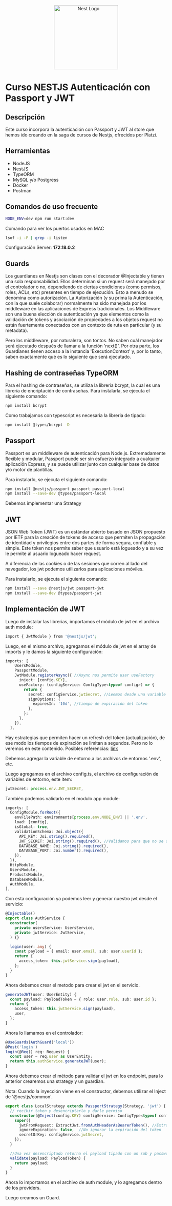 <p align="center">
  <a href="http://nestjs.com/" target="blank"><img src="https://nestjs.com/img/logo-small.svg" width="200" alt="Nest Logo" /></a>
</p>

# Curso NESTJS Autenticación con Passport y JWT

## Descripción
Este curso incorpora la autenticación con Passport y JWT al store que hemos ido creando en la saga de cursos de Nestjs, ofrecidos por Platzi.


## Herramientas

- NodeJS
- NestJS
- TypeORM
- MySQL y/o Postgress
- Docker
- Postman

## Comandos de uso frecuente
```bash
NODE_ENV=dev npm run start:dev
```
Comando para ver los puertos usados en MAC
```bash
lsof -i -P | grep -i listen
```

Configuración Server: **172.18.0.2**



## Guards

Los guardianes en Nestjs son clases con el decorador @Injectable y tienen una sola responsabilidad. Ellos determinan si un request será manejado por el controlador o no, dependiendo de ciertas condiciones (como permisos, roles, ACLs, etc) presentes en tiempo de ejecución.
Esto a menudo se denomina como autorización. La Autorización (y su prima la Autenticación, con la que suele colaborar) normalmente ha sido manejada por los middleware en las aplicaciones de Express tradicionales. Los Middleware son una buena elección de autenticación ya que elementos como la validación de tokens y asociación de propiedades a los objetos request no están fuertemente conectados con un contexto de ruta en particular (y su metadata).

Pero los middleware, por naturaleza, son tontos. No saben cuál manejador será ejecutado después de llamar a la función 'next()'. Por otra parte, los Guardianes tienen acceso a la instancia 'ExecutionContext' y, por lo tanto, saben exactamente qué es lo siguiente que será ejecutado. 


## Hashing de contraseñas TypeORM

Para el hashing de contraseñas, se utiliza la librería bcrypt, la cual es una librería de encriptación de contraseñas. Para instalarla, se ejecuta el siguiente comando:

```bash
npm install bcrypt
```

Como trabajamos con typescript es necesaria la libreria de tipado:

```bash
npm install @types/bcrypt -D
```


## Passport

Passport es un middleware de autenticación para Node.js. Extremadamente flexible y modular, Passport puede ser sin esfuerzo integrado a cualquier aplicación Express, y se puede utilizar junto con cualquier base de datos y/o motor de plantillas.

Para instalarlo, se ejecuta el siguiente comando:

```bash
npm install @nestjs/passport passport passport-local
npm install --save-dev @types/passport-local
```

Debemos implementar una Strategy


## JWT

JSON Web Token (JWT) es un estándar abierto basado en JSON propuesto por IETF para la creación de tokens de acceso que permiten la propagación de identidad y privilegios entre dos partes de forma segura, confiable y simple.
Este token nos permite saber que usuario está logueado y a su vez le permite al usuario logueado hacer request.

A diferencia de las cookies o de las sesiones que corren al lado del navegador, los jwt podemos utilizarlos para aplicaciones móviles.

Para instalarlo, se ejecuta el siguiente comando:

```bash
npm install --save @nestjs/jwt passport-jwt
npm install --save-dev @types/passport-jwt
```

## Implementación de JWT

Luego de instalar las librerias, importamos el módulo de jwt en el archivo auth module:
  
  ```bash
  import { JwtModule } from '@nestjs/jwt';
  ```

Luego, en el mismo archivo, agregamos el módulo de jwt en el array de imports y le damos la siguiente configuración:

```ts
imports: [
    UsersModule,
    PassportModule,
    JwtModule.registerAsync({ //Async nos permite usar useFactory
      inject: [config.KEY],
      useFactory: (configService: ConfigType<typeof config>) => {
        return {
          secret: configService.jwtSecret, //Leemos desde una variable de entorno el valor
          signOptions: {
            expiresIn: '10d', //tiempo de expiración del token
          },
        };
      },
    }),
  ],
  ```

Hay estrategias que permiten hacer un refresh del token (actualización), de ese modo los tiempos de expiración se limitan a segundos. Pero no lo veremos en este contenido. 
Posibles referencias: [link](https://wanago.io/2020/09/21/api-nestjs-refresh-tokens-jwt/)

Debemos agregar la variable de entorno a los archivos de entornos '.env', etc.

Luego agregamos en el archivo config.ts, el archivo de configuración de variables de entorno, este item:

```ts
jwtSecret: process.env.JWT_SECRET,
```

También podemos validarlo en el modulo app module:
  
  ```ts
  imports: [
    ConfigModule.forRoot({
      envFilePath: environments[process.env.NODE_ENV] || '.env',
      load: [config],
      isGlobal: true,
      validationSchema: Joi.object({
        API_KEY: Joi.string().required(),
        JWT_SECRET: Joi.string().required(), //Validamos para que no se olvide incorporarlo
        DATABASE_NAME: Joi.string().required(),
        DATABASE_PORT: Joi.number().required(),
      }),
    }),
    HttpModule,
    UsersModule,
    ProductsModule,
    DatabaseModule,
    AuthModule,
  ],
  ```

Con esta configuración ya podemos leer y generar nuestro jwt desde el servicio:

```ts
@Injectable()
export class AuthService {
  constructor(
    private usersService: UsersService,
    private jwtService: JwtService,
  ) {}

  login(user: any) {
    const payload = { email: user.email, sub: user.userId };
    return {
      access_token: this.jwtService.sign(payload),
    };
  }
}
```

Ahora debemos crear el metodo para crear el jwt en el servicio.
  
  ```ts
  generateJWT(user: UserEntity) {
    const payload: PayloadToken = { role: user.role, sub: user.id };
    return {
      access_token: this.jwtService.sign(payload),
      user,
    };
  }
  ```

  Ahora lo llamamos en el controlador:

  ```ts
  @UseGuards(AuthGuard('local'))
  @Post('login')
  login(@Req() req: Request) {
    const user = req.user as UserEntity;
    return this.authService.generateJWT(user);
  }
  ```

  Ahora debemos crear el método para validar el jwt en los endpoint, para lo anterior crearemos una strategy y un guardian.

Nota: Cuando la inyección viene en el constructor, debemos utilizar el Inject de '@nestjs/common'.
  
```ts
export class LocalStrategy extends PassportStrategy(Strategy, 'jwt') {
  // recibir token y desencriptarlo y darle permiso
  constructor(@Inject(config.KEY) configService: ConfigType<typeof config>) {
    super({
      jwtFromRequest: ExtractJwt.fromAuthHeaderAsBearerToken(), //Extraerlo de la cabecera con la opción Bearer
      ignoreExpiration: false,  //No ignorar la expiración del token
      secretOrKey: configService.jwtSecret,
    });
  }

  //Una vez desencriptado retorna el payload tipado con un sub y password
  validate(payload: PayloadToken) {
    return payload;
  }
}
```

Ahora lo importamos en el archivo de auth module, y lo agregamos dentro de los providers.

Luego creamos un Guard.
